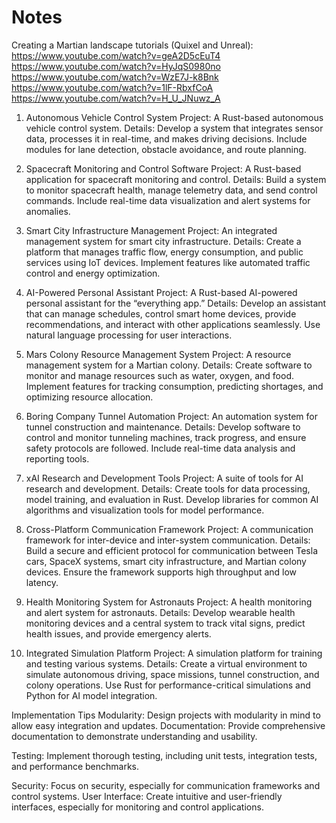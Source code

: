 
# Notes

Creating a Martian landscape tutorials (Quixel and Unreal):
<https://www.youtube.com/watch?v=geA2D5cEuT4>
<https://www.youtube.com/watch?v=HyJqS0980no>
<https://www.youtube.com/watch?v=WzE7J-k8Bnk>
<https://www.youtube.com/watch?v=1lF-RbxfCoA>
<https://www.youtube.com/watch?v=H_U_JNuwz_A>



1. Autonomous Vehicle Control System
Project: A Rust-based autonomous vehicle control system.
Details: Develop a system that integrates sensor data, processes it in real-time, and makes driving decisions. Include modules for lane detection, obstacle avoidance, and route planning.

2. Spacecraft Monitoring and Control Software
Project: A Rust-based application for spacecraft monitoring and control.
Details: Build a system to monitor spacecraft health, manage telemetry data, and send control commands. Include real-time data visualization and alert systems for anomalies.

3. Smart City Infrastructure Management
Project: An integrated management system for smart city infrastructure.
Details: Create a platform that manages traffic flow, energy consumption, and public services using IoT devices. Implement features like automated traffic control and energy optimization.

4. AI-Powered Personal Assistant
Project: A Rust-based AI-powered personal assistant for the “everything app.”
Details: Develop an assistant that can manage schedules, control smart home devices, provide recommendations, and interact with other applications seamlessly. Use natural language processing for user interactions.

5. Mars Colony Resource Management System
Project: A resource management system for a Martian colony.
Details: Create software to monitor and manage resources such as water, oxygen, and food. Implement features for tracking consumption, predicting shortages, and optimizing resource allocation.

6. Boring Company Tunnel Automation
Project: An automation system for tunnel construction and maintenance.
Details: Develop software to control and monitor tunneling machines, track progress, and ensure safety protocols are followed. Include real-time data analysis and reporting tools.

7. xAI Research and Development Tools
Project: A suite of tools for AI research and development.
Details: Create tools for data processing, model training, and evaluation in Rust. Develop libraries for common AI algorithms and visualization tools for model performance.

8. Cross-Platform Communication Framework
Project: A communication framework for inter-device and inter-system communication.
Details: Build a secure and efficient protocol for communication between Tesla cars, SpaceX systems, smart city infrastructure, and Martian colony devices. Ensure the framework supports high throughput and low latency.

1. Health Monitoring System for Astronauts
Project: A health monitoring and alert system for astronauts.
Details: Develop wearable health monitoring devices and a central system to track vital signs, predict health issues, and provide emergency alerts.

1.  Integrated Simulation Platform
Project: A simulation platform for training and testing various systems.
Details: Create a virtual environment to simulate autonomous driving, space missions, tunnel construction, and colony operations. Use Rust for performance-critical simulations and Python for AI model integration.

Implementation Tips
Modularity: Design projects with modularity in mind to allow easy integration and updates.
Documentation: Provide comprehensive documentation to demonstrate understanding and usability.

Testing: Implement thorough testing, including unit tests, integration tests, and performance benchmarks.

Security: Focus on security, especially for communication frameworks and control systems.
User Interface: Create intuitive and user-friendly interfaces, especially for monitoring and control applications.